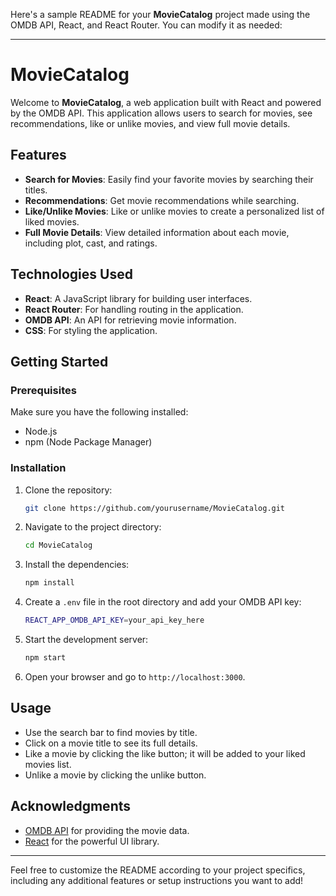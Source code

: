 Here's a sample README for your **MovieCatalog** project made using the OMDB API, React, and React Router. You can modify it as needed:

---

# MovieCatalog

Welcome to **MovieCatalog**, a web application built with React and powered by the OMDB API. This application allows users to search for movies, see recommendations, like or unlike movies, and view full movie details.

## Features

- **Search for Movies**: Easily find your favorite movies by searching their titles.
- **Recommendations**: Get movie recommendations while searching.
- **Like/Unlike Movies**: Like or unlike movies to create a personalized list of liked movies.
- **Full Movie Details**: View detailed information about each movie, including plot, cast, and ratings.

## Technologies Used

- **React**: A JavaScript library for building user interfaces.
- **React Router**: For handling routing in the application.
- **OMDB API**: An API for retrieving movie information.
- **CSS**: For styling the application.

## Getting Started

### Prerequisites

Make sure you have the following installed:

- Node.js
- npm (Node Package Manager)

### Installation

1. Clone the repository:
   ```bash
   git clone https://github.com/yourusername/MovieCatalog.git
   ```

2. Navigate to the project directory:
   ```bash
   cd MovieCatalog
   ```

3. Install the dependencies:
   ```bash
   npm install
   ```

4. Create a `.env` file in the root directory and add your OMDB API key:
   ```bash
   REACT_APP_OMDB_API_KEY=your_api_key_here
   ```

5. Start the development server:
   ```bash
   npm start
   ```

6. Open your browser and go to `http://localhost:3000`.

## Usage

- Use the search bar to find movies by title.
- Click on a movie title to see its full details.
- Like a movie by clicking the like button; it will be added to your liked movies list.
- Unlike a movie by clicking the unlike button.

## Acknowledgments

- [OMDB API](http://www.omdbapi.com/) for providing the movie data.
- [React](https://reactjs.org/) for the powerful UI library.

---

Feel free to customize the README according to your project specifics, including any additional features or setup instructions you want to add!
